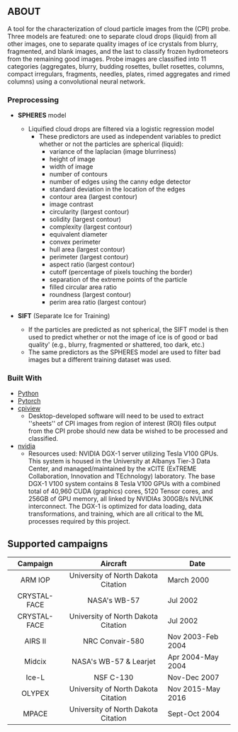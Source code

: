 
## ABOUT

A tool for the characterization of cloud particle images from the (CPI) probe. Three models are featured: one to separate cloud drops (liquid) from all other images, one to separate quality images of ice crystals from blurry, fragmented, and blank images, and the last to classify frozen hydrometeors from the remaining good images. Probe images are classified into 11 categories (aggregates, blurry, budding rosettes, bullet rosettes, columns, compact irregulars, fragments, needles, plates, rimed aggregates and rimed columns) using a convolutional neural network.

### Preprocessing

* <b>SPHERES</b> model
  * Liquified cloud drops are filtered via a logistic regression model 
    * These predictors are used as independent variables to predict whether or not the particles are spherical (liquid):
      * variance of the laplacian (image blurriness)
      * height of image
      * width of image
      * number of contours
      * number of edges using the canny edge detector
      * standard deviation in the location of the edges 
      * contour area  (largest contour)
      * image contrast 
      * circularity (largest contour)
      * solidity (largest contour)
      * complexity  (largest contour)
      * equivalent diameter
      * convex perimeter
      * hull area  (largest contour)
      * perimeter  (largest contour)
      * aspect ratio (largest contour)
      * cutoff (percentage of pixels touching the border)
      * separation of the extreme points of the particle
      * filled circular area ratio
      * roundness (largest contour)
      * perim area ratio (largest contour)

* <b>SIFT</b> (Separate Ice for Training)
  * If the particles are predicted as not spherical, the SIFT model is then used to predict whether or not the image of ice is of good or bad quality' (e.g., blurry, fragmented or shattered, too dark, etc.)
  * The same predictors as the SPHERES model are used to filter bad images but a different training dataset was used.


### Built With

* <a href="https://www.python.org/"><a href="https://pytorch.org/docs/stable/torchvision/models.html">Python</a> </a> 
* <a href="https://pytorch.org/docs/stable/torchvision/models.html">Pytorch</a> 
* <a href="http://www.specinc.com/sites/default/files/software_and_manuals/CPI_Post Processing Software Manual_rev1.2_20120116.pdf">cpiview</a> 
  * Desktop-developed software will need to be used to extract ''sheets'' of CPI images from region of interest (ROI) files output from the CPI probe should new data be wished to be processed and classified.
* <a href="https://www.nvidia.com/en-us/">nvidia</a> 
  * Resources used: NVIDIA DGX-1 server utilizing Tesla V100 GPUs. This system is housed in the University at Albanys Tier-3 Data Center, and managed/maintained by the xCITE (ExTREME Collaboration, Innovation and TEchnology) laboratory. The base DGX-1 V100 system contains 8 Tesla V100 GPUs with a combined total of 40,960 CUDA (graphics) cores, 5120 Tensor cores, and 256GB of GPU memory, all linked by NVIDIAs 300GB/s NVLINK interconnect. The DGX-1 is optimized for data loading, data transformations, and training, which are all critical to the ML processes required by this project.

## Supported campaigns

|   Campaign   |              Aircraft               | Date              |
| :----------: | :---------------------------------: | ----------------- |
|   ARM IOP    | University of North Dakota Citation | March 2000        |
| CRYSTAL-FACE |            NASA's WB-57             | Jul 2002          |
| CRYSTAL-FACE | University of North Dakota Citation | Jul 2002          |
|   AIRS II    |           NRC Convair-580           | Nov 2003-Feb 2004 |
|    Midcix    |       NASA's WB-57 & Learjet        | Apr 2004-May 2004 |
|    Ice-L     |              NSF C-130              | Nov-Dec 2007      |
|    OLYPEX    | University of North Dakota Citation | Nov 2015-May 2016 |
|    MPACE     | University of North Dakota Citation | Sept-Oct 2004     |

